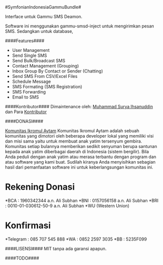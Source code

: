 #SymfonianIndonesiaGammuBundle#

Interface untuk Gammu SMS Deamon.

Software ini menggunakan gammu-smsd-inject untuk mengirimkan pesan SMS.
Sedangkan untuk database,

####Features####
- User Management
- Send Single SMS
- Send Bulk/Broadcast SMS
- Contact Management (Grouping)
- Inbox Group By Contact or Sender (Chatting)
- Send SMS From CSV/Excel Files
- Schedule Message
- SMS Formating (SMS Registration)
- SMS Forwarding
- Email to SMS

####Kontributor####
Dimaintenance oleh: [Muhammad Surya Ihsanuddin](https://github.com/ihsanudin) dan Para [Kontributor](https://github.com/SymfonyId/AdminBundle/graphs/contributors)

####DONASI####

[Komunitas Ikromul Aytam](https://www.facebook.com/pages/Komunitas-Ikromul-Aytam-KIA/302682336596867)
Komunitas Ikromul Aytam adalah sebuah komunitas yang dimotori oleh beberapa developer lokal yang memiliki visi dan misi sama
yaitu untuk membuat anak yatim tersenyum gembira. Komunitas setiap bulannya memberikan sedikit senyuman berupa santunan
kepada anak yatim diberbagai daerah di Indonesia (sistem bergilir). Bila Anda peduli dengan anak yatim atau merasa terbantu
dengan program dan atau software yang kami buat. Sudilah kiranya Anda menyisihkan sebagian hasil dari pemanfaatan software ini
untuk keberlangsungan komunitas ini.

Rekening Donasi
===============
*BCA : 1960342344 a.n. Ali Subhan
*BNI : 0157056158 a.n. Ali Subhan
*BRI : 0010-01-030612-50-9 a.n. Ali Subhan
*WU (Western Union)

Konfirmasi
==========
*Telegram : 085 707 545 888
*WA : 0852 2597 3035
*BB : 5235F099

####LISENSI####
MIT tanpa ada garansi apapun.

####TODO####

